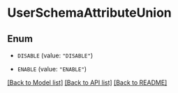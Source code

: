 # UserSchemaAttributeUnion

## Enum


* `DISABLE` (value: `"DISABLE"`)

* `ENABLE` (value: `"ENABLE"`)


[[Back to Model list]](../README.md#documentation-for-models) [[Back to API list]](../README.md#documentation-for-api-endpoints) [[Back to README]](../README.md)


